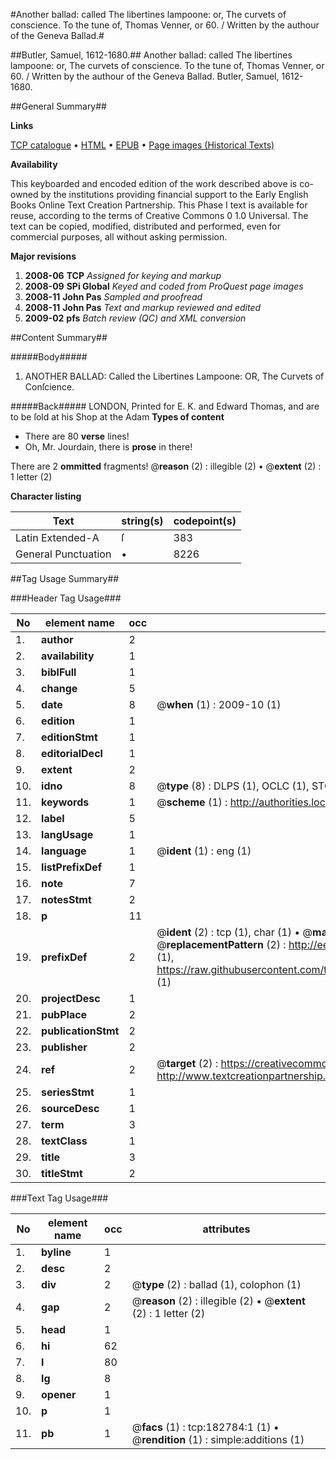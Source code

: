 #Another ballad: called The libertines lampoone: or, The curvets of conscience. To the tune of, Thomas Venner, or 60. / Written by the authour of the Geneva Ballad.#

##Butler, Samuel, 1612-1680.##
Another ballad: called The libertines lampoone: or, The curvets of conscience. To the tune of, Thomas Venner, or 60. / Written by the authour of the Geneva Ballad.
Butler, Samuel, 1612-1680.

##General Summary##

**Links**

[TCP catalogue](http://www.ota.ox.ac.uk/tcp/)  • 
[HTML](http://tei.it.ox.ac.uk/tcp/Texts-HTML/free/B01/B01384.html)  • 
[EPUB](http://tei.it.ox.ac.uk/tcp/Texts-EPUB/free/B01/B01384.epub) • 
[Page images (Historical Texts)](https://data.historicaltexts.jisc.ac.uk/view?pubId=eebo-99889678e&pageId=eebo-99889678e-182784-1)

**Availability**

This keyboarded and encoded edition of the
	       work described above is co-owned by the institutions
	       providing financial support to the Early English Books
	       Online Text Creation Partnership. This Phase I text is
	       available for reuse, according to the terms of Creative
	       Commons 0 1.0 Universal. The text can be copied,
	       modified, distributed and performed, even for
	       commercial purposes, all without asking permission.

**Major revisions**

1. __2008-06__ __TCP__ *Assigned for keying and markup*
1. __2008-09__ __SPi Global__ *Keyed and coded from ProQuest page images*
1. __2008-11__ __John Pas__ *Sampled and proofread*
1. __2008-11__ __John Pas__ *Text and markup reviewed and edited*
1. __2009-02__ __pfs__ *Batch review (QC) and XML conversion*

##Content Summary##

#####Body#####

1. ANOTHER BALLAD: Called the Libertines Lampoone: OR, The Curvets of Conſcience.

#####Back#####
LONDON, Printed for E. K. and Edward Thomas, and are to be ſold at his Shop at the Adam
**Types of content**

  * There are 80 **verse** lines!
  * Oh, Mr. Jourdain, there is **prose** in there!

There are 2 **ommitted** fragments! 
 @__reason__ (2) : illegible (2)  •  @__extent__ (2) : 1 letter (2)

**Character listing**


|Text|string(s)|codepoint(s)|
|---|---|---|
|Latin Extended-A|ſ|383|
|General Punctuation|•|8226|

##Tag Usage Summary##

###Header Tag Usage###

|No|element name|occ|attributes|
|---|---|---|---|
|1.|__author__|2||
|2.|__availability__|1||
|3.|__biblFull__|1||
|4.|__change__|5||
|5.|__date__|8| @__when__ (1) : 2009-10 (1)|
|6.|__edition__|1||
|7.|__editionStmt__|1||
|8.|__editorialDecl__|1||
|9.|__extent__|2||
|10.|__idno__|8| @__type__ (8) : DLPS (1), OCLC (1), STC (3), EEBO-CITATION (1), PROQUEST (1), VID (1)|
|11.|__keywords__|1| @__scheme__ (1) : http://authorities.loc.gov/ (1)|
|12.|__label__|5||
|13.|__langUsage__|1||
|14.|__language__|1| @__ident__ (1) : eng (1)|
|15.|__listPrefixDef__|1||
|16.|__note__|7||
|17.|__notesStmt__|2||
|18.|__p__|11||
|19.|__prefixDef__|2| @__ident__ (2) : tcp (1), char (1)  •  @__matchPattern__ (2) : ([0-9\-]+):([0-9IVX]+) (1), (.+) (1)  •  @__replacementPattern__ (2) : http://eebo.chadwyck.com/downloadtiff?vid=$1&page=$2 (1), https://raw.githubusercontent.com/textcreationpartnership/Texts/master/tcpchars.xml#$1 (1)|
|20.|__projectDesc__|1||
|21.|__pubPlace__|2||
|22.|__publicationStmt__|2||
|23.|__publisher__|2||
|24.|__ref__|2| @__target__ (2) : https://creativecommons.org/publicdomain/zero/1.0/ (1), http://www.textcreationpartnership.org/docs/. (1)|
|25.|__seriesStmt__|1||
|26.|__sourceDesc__|1||
|27.|__term__|3||
|28.|__textClass__|1||
|29.|__title__|3||
|30.|__titleStmt__|2||


###Text Tag Usage###

|No|element name|occ|attributes|
|---|---|---|---|
|1.|__byline__|1||
|2.|__desc__|2||
|3.|__div__|2| @__type__ (2) : ballad (1), colophon (1)|
|4.|__gap__|2| @__reason__ (2) : illegible (2)  •  @__extent__ (2) : 1 letter (2)|
|5.|__head__|1||
|6.|__hi__|62||
|7.|__l__|80||
|8.|__lg__|8||
|9.|__opener__|1||
|10.|__p__|1||
|11.|__pb__|1| @__facs__ (1) : tcp:182784:1 (1)  •  @__rendition__ (1) : simple:additions (1)|
